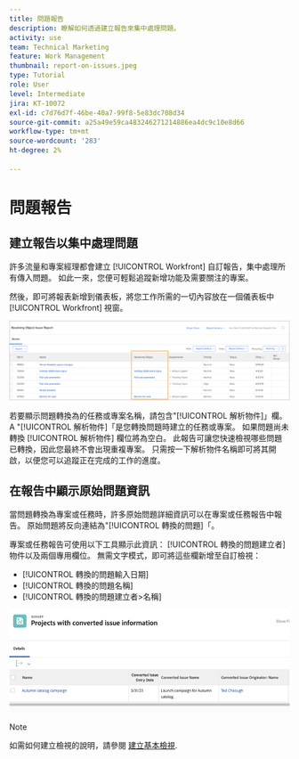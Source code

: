 ```yaml
---
title: 問題報告
description: 瞭解如何透過建立報告來集中處理問題。
activity: use
team: Technical Marketing
feature: Work Management
thumbnail: report-on-issues.jpeg
type: Tutorial
role: User
level: Intermediate
jira: KT-10072
exl-id: c7d76d7f-46be-40a7-99f8-5e83dc708d34
source-git-commit: a25a49e59ca483246271214886ea4dc9c10e8d66
workflow-type: tm+mt
source-wordcount: '283'
ht-degree: 2%

---
```


# 問題報告

## 建立報告以集中處理問題

許多流量和專案經理都會建立 [!UICONTROL Workfront] 自訂報告，集中處理所有傳入問題。 如此一來，您便可輕鬆追蹤新增功能及需要關注的專案。

然後，即可將報表新增到儀表板，將您工作所需的一切內容放在一個儀表板中 [!UICONTROL Workfront] 視窗。

![的影像 [!UICONTROL 解析物件] 問題報告的欄。](assets/18-resolving-object-report.png)

若要顯示問題轉換為的任務或專案名稱，請包含&quot;[!UICONTROL 解析物件]」欄。 A &quot;[!UICONTROL 解析物件]「是您轉換問題時建立的任務或專案。 如果問題尚未轉換 [!UICONTROL 解析物件] 欄位將為空白。 此報告可讓您快速檢視哪些問題已轉換，因此您最終不會出現重複專案。 只需按一下解析物件名稱即可將其開啟，以便您可以追蹤正在完成的工作的進度。

## 在報告中顯示原始問題資訊

當問題轉換為專案或任務時，許多原始問題詳細資訊可以在專案或任務報告中報告。 原始問題將反向連結為&quot;[!UICONTROL 轉換的問題]「。

專案或任務報告可使用以下工具顯示此資訊： [!UICONTROL 轉換的問題建立者] 物件以及兩個專用欄位。 無需文字模式，即可將這些欄新增至自訂檢視：

* [!UICONTROL 轉換的問題輸入日期]
* [!UICONTROL 轉換的問題名稱]
* [!UICONTROL 轉換的問題建立者>名稱]

![問題報告資訊的影像。](assets/19-text-mode-reporting-for-issues.png)

>[!NOTE]
>
>如需如何建立檢視的說明，請參閱 [建立基本檢視](https://experienceleague.adobe.com/docs/workfront-learn/tutorials-workfront/reporting/basic-reporting/create-a-basic-view.html?lang=en).

